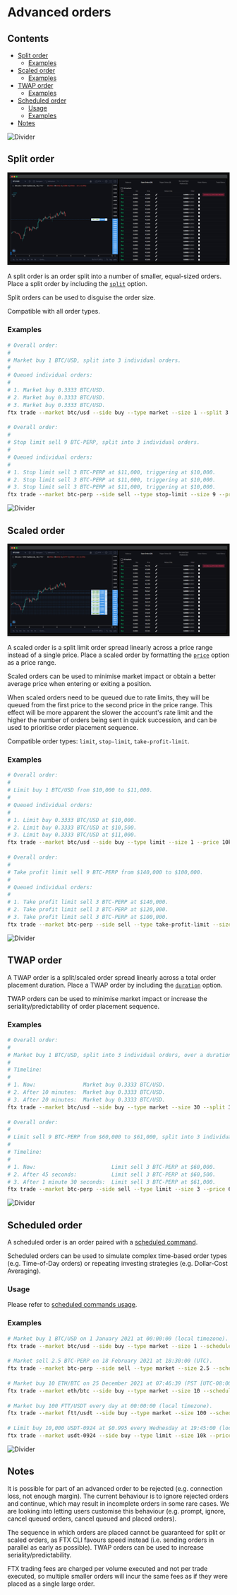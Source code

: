 # Advanced orders

## Contents

- [Split order](#split-order)
  - [Examples](#examples)
- [Scaled order](#scaled-order)
  - [Examples](#examples-1)
- [TWAP order](#twap-order)
  - [Examples](#examples-2)
- [Scheduled order](#scheduled-order)
  - [Usage](#usage)
  - [Examples](#examples-3)
- [Notes](#notes)

![Divider](../../images/divider.png)

## Split order

![Split order](../../images/split-order.png)

A split order is an order split into a number of smaller, equal-sized orders. Place a split order by including the [`split`](./README.md#split) option.

Split orders can be used to disguise the order size.

Compatible with all order types.

### Examples

```sh
# Overall order:
#
# Market buy 1 BTC/USD, split into 3 individual orders.
#
# Queued individual orders:
#
# 1. Market buy 0.3333 BTC/USD.
# 2. Market buy 0.3333 BTC/USD.
# 3. Market buy 0.3333 BTC/USD.
ftx trade --market btc/usd --side buy --type market --size 1 --split 3

# Overall order:
#
# Stop limit sell 9 BTC-PERP, split into 3 individual orders.
#
# Queued individual orders:
#
# 1. Stop limit sell 3 BTC-PERP at $11,000, triggering at $10,000.
# 2. Stop limit sell 3 BTC-PERP at $11,000, triggering at $10,000.
# 3. Stop limit sell 3 BTC-PERP at $11,000, triggering at $10,000.
ftx trade --market btc-perp --side sell --type stop-limit --size 9 --price 11k --trigger-price 10k --split 3
```

![Divider](../../images/divider.png)

## Scaled order

![Scaled order](../../images/scaled-order.png)

A scaled order is a split limit order spread linearly across a price range instead of a single price. Place a scaled order by formatting the [`price`](./README.md#price) option as a price range.

Scaled orders can be used to minimise market impact or obtain a better average price when entering or exiting a position.

When scaled orders need to be queued due to rate limits, they will be queued from the first price to the second price in the price range. This effect will be more apparent the slower the account's rate limit and the higher the number of orders being sent in quick succession, and can be used to prioritise order placement sequence.

Compatible order types: `limit`, `stop-limit`, `take-profit-limit`.

### Examples

```sh
# Overall order:
#
# Limit buy 1 BTC/USD from $10,000 to $11,000.
#
# Queued individual orders:
#
# 1. Limit buy 0.3333 BTC/USD at $10,000.
# 2. Limit buy 0.3333 BTC/USD at $10,500.
# 3. Limit buy 0.3333 BTC/USD at $11,000.
ftx trade --market btc/usd --side buy --type limit --size 1 --price 10k:11k --split 3

# Overall order:
#
# Take profit limit sell 9 BTC-PERP from $140,000 to $100,000.
#
# Queued individual orders:
#
# 1. Take profit limit sell 3 BTC-PERP at $140,000.
# 2. Take profit limit sell 3 BTC-PERP at $120,000.
# 3. Take profit limit sell 3 BTC-PERP at $100,000.
ftx trade --market btc-perp --side sell --type take-profit-limit --size 9 --price 140k:100k --split 3
```

![Divider](../../images/divider.png)

## TWAP order

A TWAP order is a split/scaled order spread linearly across a total order placement duration. Place a TWAP order by including the [`duration`](./README.md#duration) option.

TWAP orders can be used to minimise market impact or increase the seriality/predictability of order placement sequence.

### Examples

```sh
# Overall order:
#
# Market buy 1 BTC/USD, split into 3 individual orders, over a duration of 20 minutes.
#
# Timeline:
#
# 1. Now:               Market buy 0.3333 BTC/USD.
# 2. After 10 minutes:  Market buy 0.3333 BTC/USD.
# 3. After 20 minutes:  Market buy 0.3333 BTC/USD.
ftx trade --market btc/usd --side buy --type market --size 30 --split 3 --duration 20m

# Overall order:
#
# Limit sell 9 BTC-PERP from $60,000 to $61,000, split into 3 individual orders, over a duration of 1 minute 30 seconds.
#
# Timeline:
#
# 1. Now:                        Limit sell 3 BTC-PERP at $60,000.
# 2. After 45 seconds:           Limit sell 3 BTC-PERP at $60,500.
# 3. After 1 minute 30 seconds:  Limit sell 3 BTC-PERP at $61,000.
ftx trade --market btc-perp --side sell --type limit --size 3 --price 60k:61k --split 3 --duration 1m30s
```

![Divider](../../images/divider.png)

## Scheduled order

A scheduled order is an order paired with a [scheduled command](../../guides/scheduled-commands.md).

Scheduled orders can be used to simulate complex time-based order types (e.g. Time-of-Day orders) or repeating investing strategies (e.g. Dollar-Cost Averaging).

### Usage

Please refer to [scheduled commands usage](../../guides/scheduled-commands.md#usage).

### Examples

```sh
# Market buy 1 BTC/USD on 1 January 2021 at 00:00:00 (local timezone).
ftx trade --market btc/usd --side buy --type market --size 1 --schedule 2021-01-01T00:00:00

# Market sell 2.5 BTC-PERP on 18 February 2021 at 18:30:00 (UTC).
ftx trade --market btc-perp --side sell --type market --size 2.5 --schedule 2021-02-18T18:30:00Z

# Market buy 10 ETH/BTC on 25 December 2021 at 07:46:39 (PST [UTC-08:00]).
ftx trade --market eth/btc --side buy --type market --size 10 --schedule 2021-12-25T07:46:39−08:00

# Market buy 100 FTT/USDT every day at 00:00:00 (local timezone).
ftx trade --market ftt/usdt --side buy --type market --size 100 --schedule daily

# Limit buy 10,000 USDT-0924 at $0.995 every Wednesday at 19:45:00 (local timezone) in August.
ftx trade --market usdt-0924 --side buy --type limit --size 10k --price 0.995 --schedule "45 19 * 8 3"
```

![Divider](../../images/divider.png)

## Notes

It is possible for part of an advanced order to be rejected (e.g. connection loss, not enough margin). The current behaviour is to ignore rejected orders and continue, which may result in incomplete orders in some rare cases. We are looking into letting users customise this behaviour (e.g. prompt, ignore, cancel queued orders, cancel queued and placed orders).

The sequence in which orders are placed cannot be guaranteed for split or scaled orders, as FTX CLI favours speed instead (i.e. sending orders in parallel as early as possible). TWAP orders can be used to increase seriality/predictability.

FTX trading fees are charged per volume executed and not per trade executed, so multiple smaller orders will incur the same fees as if they were placed as a single large order.
